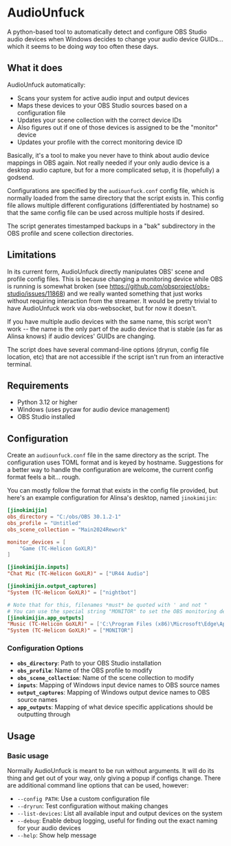 # AudioUnfuck

A python-based tool to automatically detect and configure OBS Studio audio devices when Windows decides to change your audio device GUIDs... which it seems to be doing _way_ too often these days.

## What it does

AudioUnfuck automatically:

- Scans your system for active audio input and output devices
- Maps these devices to your OBS Studio sources based on a configuration file
- Updates your scene collection with the correct device IDs
- Also figures out if one of those devices is assigned to be the "monitor" device
- Updates your profile with the correct monitoring device ID

Basically, it's a tool to make you never have to think about audio device mappings in OBS again. Not really needed if your only audio device is a desktop audio capture, but for a more complicated setup, it is (hopefully) a godsend.

Configurations are specified by the `audiounfuck.conf` config file, which is normally loaded from the same directory that the script exists in. This config file allows multiple different configurations (differentiated by hostname) so that the same config file can be used across multiple hosts if desired.

The script generates timestamped backups in a "bak" subdirectory in the OBS profile and scene collection directories.


## Limitations

In its current form, AudioUnfuck directly manipulates OBS' scene and profile config files. This is because changing a monitoring device while OBS is running is somewhat broken (see <https://github.com/obsproject/obs-studio/issues/11868>) and we really wanted something that just works without requiring interaction from the streamer. It would be pretty trivial to have AudioUnfuck work via obs-websocket, but for now it doesn't.

If you have multiple audio devices with the same name, this script won't work -- the name is the only part of the audio device that is stable (as far as Alinsa knows) if audio devices' GUIDs are changing.

The script does have several command-line options (dryrun, config file location, etc) that are not accessible if the script isn't run from an interactive terminal.

## Requirements

- Python 3.12 or higher
- Windows (uses pycaw for audio device management)
- OBS Studio installed

## Configuration

Create an `audiounfuck.conf` file in the same directory as the script. The configuration uses TOML format and is keyed by hostname. Suggestions for a better way to handle the configuration are welcome, the current config format feels a bit... rough.

You can mostly follow the format that exists in the config file provided, but here's an example configuration for Alinsa's desktop, named `jinokimijin`:

```toml
[jinokimijin]
obs_directory = "C:/obs/OBS 30.1.2-1"
obs_profile = "Untitled"
obs_scene_collection = "Main2024Rework"

monitor_devices = [
    "Game (TC-Helicon GoXLR)"
]

[jinokimijin.inputs]
"Chat Mic (TC-Helicon GoXLR)" = ["UR44 Audio"]

[jinokimijin.output_captures]
"System (TC-Helicon GoXLR)" = ["nightbot"]

# Note that for this, filenames *must* be quoted with ' and not "
# You can use the special string "MONITOR" to set the OBS monitoring device.
[jinokimijin.app_outputs]
"Music (TC-Helicon GoXLR)" = ['C:\Program Files (x86)\Microsoft\Edge\Application\msedge.exe']
"System (TC-Helicon GoXLR)" = ["MONITOR"]
```

### Configuration Options

- **`obs_directory`**: Path to your OBS Studio installation
- **`obs_profile`**: Name of the OBS profile to modify
- **`obs_scene_collection`**: Name of the scene collection to modify
- **`inputs`**: Mapping of Windows input device names to OBS source names
- **`output_captures`**: Mapping of Windows output device names to OBS source names
- **`app_outputs`**: Mapping of what device specific applications should be outputting through

## Usage

### Basic usage

Normally AudioUnfuck is meant to be run without arguments. It will do its thing and get out of your way, only giving a popup if configs change. There are additional command line options that can be used, however:


- `--config PATH`: Use a custom configuration file
- `--dryrun`: Test configuration without making changes
- `--list-devices`: List all available input and output devices on the system
- `--debug`: Enable debug logging, useful for finding out the exact naming for your audio devices
- `--help`: Show help message
